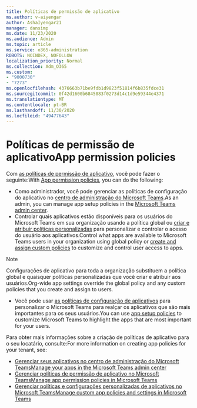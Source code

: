 ```yaml
---
title: Políticas de permissão de aplicativo
ms.author: v-aiyengar
author: AshaIyengar21
manager: dansimp
ms.date: 11/23/2020
ms.audience: Admin
ms.topic: article
ms.service: o365-administration
ROBOTS: NOINDEX, NOFOLLOW
localization_priority: Normal
ms.collection: Adm_O365
ms.custom:
- "9000730"
- "7273"
ms.openlocfilehash: 4376663b71be9fdb1d9823f51814f6b835fdce31
ms.sourcegitcommit: 0f42d1600b6845083f0273d14c1d9e59344e4371
ms.translationtype: MT
ms.contentlocale: pt-BR
ms.lasthandoff: 11/30/2020
ms.locfileid: "49477643"
---
```

# <a name="app-permission-policies"></a><span data-ttu-id="cac2a-102">Políticas de permissão de aplicativo</span><span class="sxs-lookup"><span data-stu-id="cac2a-102">App permission policies</span></span>

<span data-ttu-id="cac2a-103">Com [as políticas de permissão de aplicativo](https://docs.microsoft.com/microsoftteams/teams-app-permission-policies), você pode fazer o seguinte:</span><span class="sxs-lookup"><span data-stu-id="cac2a-103">With [App permission policies](https://docs.microsoft.com/microsoftteams/teams-app-permission-policies), you can do the following:</span></span>
- <span data-ttu-id="cac2a-104">Como administrador, você pode gerenciar as políticas de configuração do aplicativo no [centro de administração do Microsoft Teams](https://admin.teams.microsoft.com/policies/app-permission).</span><span class="sxs-lookup"><span data-stu-id="cac2a-104">As an admin, you can manage app setup policies in the [Microsoft Teams admin center](https://admin.teams.microsoft.com/policies/app-permission).</span></span>
- <span data-ttu-id="cac2a-105">Controlar quais aplicativos estão disponíveis para os usuários do Microsoft Teams em sua organização usando a política global ou [criar e atribuir políticas personalizadas](https://docs.microsoft.com/microsoftteams/teams-app-permission-policies#create-a-custom-app-permission-policy) para personalizar e controlar o acesso do usuário aos aplicativos.</span><span class="sxs-lookup"><span data-stu-id="cac2a-105">Control what apps are available to Microsoft Teams users in your organization using global policy or [create and assign custom policies](https://docs.microsoft.com/microsoftteams/teams-app-permission-policies#create-a-custom-app-permission-policy) to customize and control user access to apps.</span></span> 
> [!NOTE]
> <span data-ttu-id="cac2a-106">Configurações de aplicativo para toda a organização substituem a política global e quaisquer políticas personalizadas que você criar e atribuir aos usuários.</span><span class="sxs-lookup"><span data-stu-id="cac2a-106">Org-wide app settings override the global policy and any custom policies that you create and assign to users.</span></span>
- <span data-ttu-id="cac2a-107">Você pode usar [as políticas de configuração de aplicativos](https://docs.microsoft.com/microsoftteams/teams-app-setup-policies) para personalizar o Microsoft Teams para realçar os aplicativos que são mais importantes para os seus usuários.</span><span class="sxs-lookup"><span data-stu-id="cac2a-107">You can use [app setup policies](https://docs.microsoft.com/microsoftteams/teams-app-setup-policies) to customize Microsoft Teams to highlight the apps that are most important for your users.</span></span> 


<span data-ttu-id="cac2a-108">Para obter mais informações sobre a criação de políticas de aplicativo para o seu locatário, consulte:</span><span class="sxs-lookup"><span data-stu-id="cac2a-108">For more information on creating app policies for your tenant, see:</span></span>
- [<span data-ttu-id="cac2a-109">Gerenciar seus aplicativos no centro de administração do Microsoft Teams</span><span class="sxs-lookup"><span data-stu-id="cac2a-109">Manage your apps in the Microsoft Teams admin center</span></span>](https://docs.microsoft.com/MicrosoftTeams/manage-apps)
- [<span data-ttu-id="cac2a-110">Gerenciar políticas de permissão de aplicativo no Microsoft Teams</span><span class="sxs-lookup"><span data-stu-id="cac2a-110">Manage app permission policies in Microsoft Teams</span></span>](https://docs.microsoft.com/microsoftteams/teams-app-permission-policies)
- [<span data-ttu-id="cac2a-111">Gerenciar políticas e configurações personalizadas de aplicativos no Microsoft Teams</span><span class="sxs-lookup"><span data-stu-id="cac2a-111">Manage custom app policies and settings in Microsoft Teams</span></span>](https://docs.microsoft.com/MicrosoftTeams/teams-custom-app-policies-and-settings)
